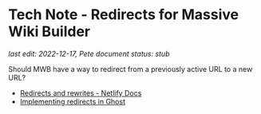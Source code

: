 # Tech Note - Redirects for Massive Wiki Builder

_last edit: 2022-12-17, Pete_
_document status: stub_

Should MWB have a way to redirect from a previously active URL to a new URL?

- [Redirects and rewrites - Netlify Docs](https://docs.netlify.com/routing/redirects/)
- [Implementing redirects in Ghost](https://ghost.org/tutorials/implementing-redirects/)